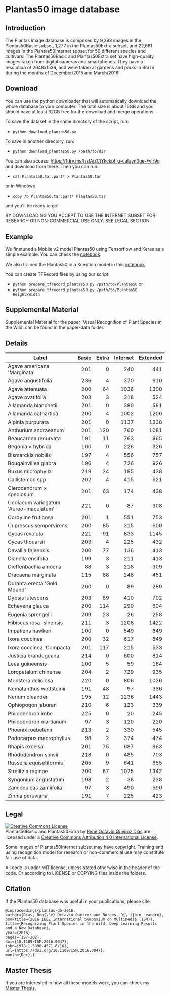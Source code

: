 # Plantas50 image database

## Introduction

The Plantas image database is composed by 9,398 images in the Plantas50Basic subset, 1,277 in the Plantas50Extra subset, and 22,661 images in the Plantas50Internet subset for 50 different species and cultivars. The Plantas50Basic and Plantas50Extra set have high-quality images taken from digital cameras and smartphones. They have a resolution of 2048x1536, and were taken at gardens and parks in Brazil during the months of December/2015 and March/2016.

## Download

You can use the python downloader that will automatically download the whole database to your computer. The total size is about 16GB and you should have at least 32GB free for the download and merge operations.

To save the dataset in the same directory of the script, run:

- `python download_plantas50.py`

To save in another directory, run:

- `python download_plantas50.py /path/to/dir`

You can also access: <https://1drv.ms/f/s!AjZCiYkckpt_g-cafayn0qe-FyIr9g> and download from there.
Then you can run:

- `cat Plantas50.tar.part* > Plantas50.tar`

or in Windows

- `copy /b Plantas50.tar.part* Plantas50.tar`

and you'll be ready to go!

BY DOWNLOADING YOU ACCEPT TO USE THE INTERNET SUBSET FOR RESEARCH OR NON-COMMERCIAL USE ONLY. SEE LEGAL SECTION.

## Example

We finetuned a Mobile v2 model Plantas50 using Tensorflow and Keras as a simple example. You can check the [notebook](TF-MobileV2-Plantas50.ipynb).

We also trained the Plantas50 in a Xception model in this [notebook](TF-Xception-Plantas50-Two_Stages.ipynb).

You can create TFRecord files by using our script:

- `python prepare_tfrecord_plantas50.py /path/to/Plantas50` or
- `python prepare_tfrecord_plantas50.py /path/to/Plantas50 HeightxWidth`

## Supplemental Material

Supplemental Material for the paper 'Visual Recognition of Plant Species in the Wild' can be found in the paper-data folder.

## Details

| Label                                 | Basic | Extra | Internet | Extended |
| ------------------------------------- | ----: | ----: | -------: | -------: |
| Agave americana 'Marginata'           |   201 |     0 |      240 |      441 |
| Agave angustifolia                    |   236 |     4 |      370 |      610 |
| Agave attenuata                       |   200 |    64 |     1036 |     1300 |
| Agave ovatifolia                      |   203 |     3 |      318 |      524 |
| Allamanda blanchetii                  |   201 |     0 |      380 |      581 |
| Allamanda cathartica                  |   200 |     4 |     1002 |     1206 |
| Alpinia purpurata                     |   201 |     0 |     1137 |     1338 |
| Anthurium andraeanum                  |   201 |   120 |      760 |     1081 |
| Beaucarnea recurvata                  |   191 |    11 |      763 |      965 |
| Begonia × hybrida                     |   100 |     0 |      226 |      326 |
| Bismarckia nobilis                    |   197 |     4 |      556 |      757 |
| Bougainvillea glabra                  |   196 |     4 |      726 |      926 |
| Buxus microphylla                     |   219 |    24 |      195 |      438 |
| Callistemon spp                       |   202 |     4 |      415 |      621 |
| Clerodendrum × speciosum              |   201 |    63 |      174 |      438 |
| Codiaeum variegatum 'Aureo-maculatum' |   221 |     0 |       87 |      308 |
| Cordyline fruticosa                   |   201 |     1 |      551 |      753 |
| Cupressus sempervirens                |   200 |    85 |      315 |      600 |
| Cycas revoluta                        |   221 |    91 |      833 |     1145 |
| Cycas thouarsii                       |   203 |     4 |      225 |      432 |
| Davallia fejeensis                    |   200 |    77 |      136 |      413 |
| Dianella ensifolia                    |   199 |     3 |      211 |      413 |
| Dieffenbachia amoena                  |    88 |     3 |      218 |      309 |
| Dracaena marginata                    |   115 |    88 |      248 |      451 |
| Duranta erecta 'Gold Mound'           |   200 |     0 |       89 |      289 |
| Dypsis lutescens                      |   203 |    89 |      410 |      702 |
| Echeveria glauca                      |   200 |   114 |      290 |      604 |
| Eugenia sprengelii                    |   209 |    23 |       26 |      258 |
| Hibiscus rosa-sinensis                |   211 |     3 |     1208 |     1422 |
| Impatiens hawkeri                     |   100 |     0 |      549 |      649 |
| Ixora coccinea                        |   200 |    32 |      617 |      849 |
| Ixora coccinea 'Compacta'             |   201 |   117 |      215 |      533 |
| Justicia brandegeana                  |   214 |     0 |      600 |      814 |
| Leea guineensis                       |   100 |     5 |       59 |      164 |
| Loropetalum chinense                  |   204 |     2 |      729 |      935 |
| Monstera deliciosa                    |   220 |     0 |      806 |     1026 |
| Nematanthus wettsteinii               |   191 |    48 |       97 |      336 |
| Nerium oleander                       |   195 |    12 |     1236 |     1443 |
| Ophiopogon jaburan                    |   210 |     6 |      123 |      339 |
| Philodendron imbe                     |   225 |     0 |       20 |      245 |
| Philodendron martianum                |    97 |     3 |      120 |      220 |
| Phoenix roebelenii                    |   213 |     2 |      330 |      545 |
| Podocarpus macrophyllus               |    98 |     2 |      374 |      474 |
| Rhapis excelsa                        |   201 |    75 |      687 |      963 |
| Rhododendron simsii                   |   218 |     0 |      485 |      703 |
| Russelia equisetiformis               |   205 |     9 |      641 |      855 |
| Strelitzia reginae                    |   200 |    67 |     1075 |     1342 |
| Syngonium angustatum                  |   198 |     2 |       38 |      238 |
| Zamioculcas zamiifolia                |    97 |     3 |      490 |      590 |
| Zinnia peruviana                      |   191 |     7 |      225 |      423 |

## Legal

<a rel="license" href="http://creativecommons.org/licenses/by/4.0/"><img alt="Creative Commons License" style="border-width:0" src="https://i.creativecommons.org/l/by/4.0/88x31.png" /></a><br /><span xmlns:dct="http://purl.org/dc/terms/" property="dct:title">Plantas50Basic and Plantas50Extra</span> by <a xmlns:cc="http://creativecommons.org/ns#" href="https://github.com/reneoctavio" property="cc:attributionName" rel="cc:attributionURL">Rene Octavio Queiroz Dias</a> are licensed under a <a rel="license" href="http://creativecommons.org/licenses/by/4.0/">Creative Commons Attribution 4.0 International License</a>.

Some images of Plantas50Internet subset may have copyright. Training and using recognition model for research or non-commercial use may constitute fair use of data.

All code is under MIT license, unless stated otherwise in the header of the code.
Or according to LICENSE or COPYING files inside the folders.

## Citation

If the Plantas50 database was useful in your publications, please cite:

    @inproceedings{plantas-db-2016,
    author={Dias, Ren{\'e} Octavio Queiroz and Borges, D{\'i}bio Leandro},
    booktitle={2016 IEEE International Symposium on Multimedia (ISM)},
    title={Recognizing Plant Species in the Wild: Deep Learning Results and a New Database},
    year={2016},
    pages={197-202},
    doi={10.1109/ISM.2016.0047},
    isbn={978-1-5090-4571-6/16},
    url={https://doi.org/10.1109/ISM.2016.0047},
    month={Dec},}

## Master Thesis

If you are interested in how all these models work, you can check my [Master Thesis](https://repositorio.unb.br/handle/10482/24650?locale=en).
